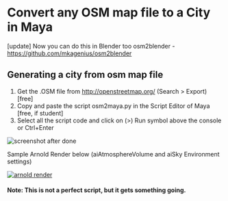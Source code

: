 # Convert any OSM map file to a City in Maya 

[update] Now you can do this in Blender too osm2blender - https://github.com/mkagenius/osm2blender

## Generating a city from osm map file

1. Get the .OSM file from http://openstreetmap.org/ (Search > Export) [free]
2. Copy and paste the script osm2maya.py in the Script Editor of Maya [free, if student]
3. Select all the script code and click on (>) Run symbol above the console or Ctrl+Enter 

![screenshot after done](https://raw.githubusercontent.com/mkagenius/osm2maya/master/osm2maya.png)

Sample Arnold Render below (aiAtmosphereVolume and aiSky Environment settings)

[![arnold render](https://img.youtube.com/vi/3-XonH_mMiU/maxresdefault.jpg)](https://www.youtube.com/watch?v=3-XonH_mMiU)

#### Note: This is not a perfect script, but it gets something going.


